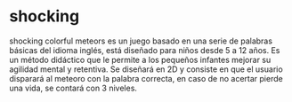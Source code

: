 # shocking
shocking colorful meteors es un juego basado en una serie de palabras básicas del idioma inglés, está diseñado para niños desde 5 a 12 años. Es un método didáctico que le permite a los pequeños infantes mejorar su agilidad mental y retentiva. Se diseñará en 2D y consiste en que el usuario disparará al meteoro con la palabra correcta, en caso de no acertar pierde una vida, se contará con 3 niveles.
